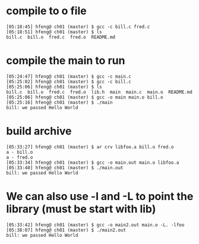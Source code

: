 # compile to o file
```
[05:18:45] hfeng@ ch01 (master) $ gcc -c bill.c fred.c
[05:18:51] hfeng@ ch01 (master) $ ls
bill.c	bill.o	fred.c	fred.o	README.md
```
# compile the main to run
```
[05:24:47] hfeng@ ch01 (master) $ gcc -c main.c
[05:25:02] hfeng@ ch01 (master) $ gcc -c bill.c
[05:25:06] hfeng@ ch01 (master) $ ls
bill.c	bill.o	fred.c	fred.o	lib.h  main  main.c  main.o  README.md
[05:25:06] hfeng@ ch01 (master) $ gcc -o main main.o bill.o
[05:25:16] hfeng@ ch01 (master) $ ./main
bill: we passed Hello World
```

# build archive
```
[05:33:27] hfeng@ ch01 (master) $ ar crv libfoo.a bill.o fred.o
a - bill.o
a - fred.o
[05:33:34] hfeng@ ch01 (master) $ gcc -o main.out main.o libfoo.a
[05:33:40] hfeng@ ch01 (master) $ ./main.out
bill: we passed Hello World
```
# We can also use -l and -L to point the library (must be start with lib)
```
[05:33:42] hfeng@ ch01 (master) $ gcc -o main2.out main.o -L. -lfoo
[05:38:07] hfeng@ ch01 (master) $ ./main2.out
bill: we passed Hello World
```
